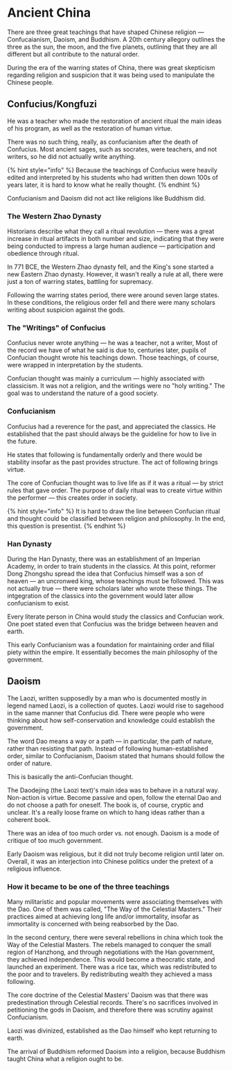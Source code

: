 # Ancient China

There are three great teachings that have shaped Chinese religion — Confucaianism, Daoism, and Buddhism. A 20th century allegory outlines the three as the sun, the moon, and the five planets, outlining that they are all different but all contribute to the natural order.

During the era of the warring states of China, there was great skepticism regarding religion and suspicion that it was being used to manipulate the Chinese people.

## Confucius/Kongfuzi

He was a teacher who made the restoration of ancient ritual the main ideas of his program, as well as the restoration of human virtue. 

There was no such thing, really, as confucianism after the death of Confucius. Most ancient sages, such as socrates, were teachers, and not writers, so he did not actually write anything. 

{% hint style="info" %}
Because the teachings of Confucius were heavily edited and interpreted by his students who had written then down 100s of years later, it is hard to know what he really thought.
{% endhint %}

Confucianism and Daoism did not act like religions like Buddhism did. 

### The Western Zhao Dynasty

Historians describe what they call a ritual revolution — there was a great increase in ritual artifacts in both number and size, indicating that they were being conducted to impress a large human audience — participation and obedience through ritual.

In 771 BCE, the Western Zhao dynasty fell, and the King's sone started a new Eastern Zhao dynasty. However, it wasn't really a rule at all, there were just a ton of warring states, battling for supremacy.

Following the warring states period, there were around seven large states. In these conditions, the religious order fell and there were many scholars writing about suspicion against the gods.

### The "Writings" of Confucius

Confucius never wrote anything — he was a teacher, not a writer, Most of the record we have of what he said is due to, centuries later, pupils of Confucian thought wrote his teachings down. Those teachings, of course, were wrapped in interpretation by the students.

Confucian thought was mainly a curriculum — highly associated with classicism. It was not a religion, and the writings were no "holy writing." The goal was to understand the nature of a good society. 

### Confucianism

Confucius had a reverence for the past, and appreciated the classics. He established that the past should always be the guideline for how to live in the future. 

He states that following is fundamentally orderly and there would be stability insofar as the past provides structure. The act of following brings virtue.

The core of Confucian thought was to live life as if it was a ritual — by strict rules that gave order. The purpose of daily ritual was to create virtue within the performer — this creates order in society.

{% hint style="info" %}
It is hard to draw the line between Confucian ritual and thought could be classified between religion and philosophy. In the end, this question is presentist.
{% endhint %}

### Han Dynasty

During the Han Dynasty, there was an establishment of an Imperian Academy, in order to train students in the classics. At this point, reformer Dong Zhongshu spread the idea that Confucius himself was a son of heaven — an uncronwed king, whose teachings must be followed. This was not actually true — there were scholars later who wrote these things. The intgegration of the classics into the government would later allow confucianism to exist. 

Every literate person in China would study the classics and Confucian work. One poet stated even that Confucius was the bridge between heaven and earth. 

 This early Confucianism was a foundation for maintaining order and filial piety within the empire. It essentially becomes the main philosophy of the government.

## Daoism

The Laozi, written supposedly by a man who is documented mostly in legend named Laozi, is a collection of quotes. Laozi would rise to sagehood in the same manner that Confucius did. There were people who were thinking about how self-conservation and knowledge could establish the government.

The word Dao means a way or a path — in particular, the path of nature, rather than resisting that path. Instead of following human-established order, similar to Confucianism, Daoism stated that humans should follow the order of nature.  

This is basically the anti-Confucian thought.

The Daodejing \(the Laozi text\)'s main idea was to behave in a natural way. Non-action is virtue. Become passive and open, follow the eternal Dao and do not choose a path for oneself. The book is, of course, cryptic and unclear. It's a really loose frame on which to hang ideas rather than a coherent book. 

There was an idea of too much order vs. not enough. Daoism is a mode of critique of too much government. 

Early Daoism was religious, but it did not truly become religion until later on. Overall, it was an interjection into Chinese politics under the pretext of a religious influence.

### How it became to be one of the three teachings

Many militaristic and popular movements were associating themselves with the Dao. One of them was called, "The Way of the Celestial Masters."  Their practices aimed at achieving long life and/or immortality, insofar as immortality is concerned with being reabsorbed by the Dao. 

In the second century, there were several rebellions in china which took the Way of the Celestial Masters. The rebels managed to conquer the small region of Hanzhong, and through negotiations with the Han government, they achieved independence. This would become a theocratic state, and launched an experiment. There was a rice tax, which was redistributed to the poor and to travelers. By redistributing wealth they achieved a mass following. 

The core doctrine of the Celestial Masters' Daoism was that there was predestination through Celestial records. There's no sacrifices involved in petitioning the gods in Daoism, and therefore there was scrutiny against Confucianism. 

Laozi was divinized, established as the Dao himself who kept returning to earth. 

The arrival of Buddhism reformed Daoism into a religion, because Buddhism taught China what a religion ought to be.

